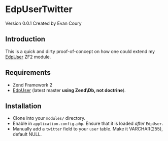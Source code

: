 EdpUserTwitter
==============
Version 0.0.1 Created by Evan Coury

Introduction
------------

This is a quick and dirty proof-of-concept on how one could extend my 
[EdpUser](https://github.com/EvanDotPro/EdpUser) ZF2 module.

Requirements
------------

* Zend Framework 2
* [EdpUser](https://github.com/EvanDotPro/EdpUser) (latest master **using
  Zend\Db, not doctrine**).

Installation
------------

- Clone into your `modules/` directory.
- Enable in `application.config.php`. Ensure that it is loaded _after_
  `EdpUser`.
- Manually add a `twitter` field to your `user` table. Make it VARCHAR(255),
  default NULL.
